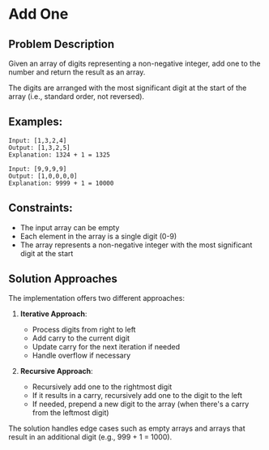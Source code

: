 # Add One

## Problem Description
Given an array of digits representing a non-negative integer, add one to the number and return the result as an array.

The digits are arranged with the most significant digit at the start of the array (i.e., standard order, not reversed).

## Examples:
```
Input: [1,3,2,4]
Output: [1,3,2,5]
Explanation: 1324 + 1 = 1325

Input: [9,9,9,9]
Output: [1,0,0,0,0]
Explanation: 9999 + 1 = 10000
```

## Constraints:
- The input array can be empty
- Each element in the array is a single digit (0-9)
- The array represents a non-negative integer with the most significant digit at the start

## Solution Approaches
The implementation offers two different approaches:

1. **Iterative Approach**:
   - Process digits from right to left
   - Add carry to the current digit
   - Update carry for the next iteration if needed
   - Handle overflow if necessary

2. **Recursive Approach**:
   - Recursively add one to the rightmost digit
   - If it results in a carry, recursively add one to the digit to the left
   - If needed, prepend a new digit to the array (when there's a carry from the leftmost digit)

The solution handles edge cases such as empty arrays and arrays that result in an additional digit (e.g., 999 + 1 = 1000).
